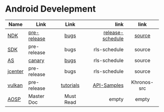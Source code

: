 Android Develepment
===================
| Name  | Link  | Link  | link  |link|
| ----- | ----- |:-----:| -----:|:---:|
| [NDK](https://developer.android.com/ndk/downloads/index.html)|[pre-release](https://github.com/android-ndk/ndk/wiki)|[bugs](https://github.com/android-ndk/ndk/issues)|[release-schedule](b2/30072464)|[source](https://android.googlesource.com/platform/ndk.git)|
|[SDK](https://developer.android.com/studio/index.html)| pre-release | bugs | rls-schedule | source |
| [AS](https://developer.android.com/studio/index.html) | [canary](http://tools.android.com/download/studio/canary)|[bugs](http://tools.android.com/filing-bugs)|rls-schedule|source|
|[jcenter](https://jcenter.bintray.com/com/android/tools/build/)|pre-release|bugs |rls-schedule|source|
|[vulkan](https://www.khronos.org/vulkan)|pre-release|[tutorials](https://github.com/googlesamples/android-vulkan-tutorials)|[API-Samples](https://github.com/googlesamples/vulkan-basic-samples)|Khronos-src|
| [AOSP](https://source.android.com/devices/)| Master Doc | Must Read | empty | empty|


